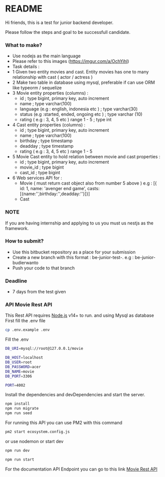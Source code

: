 # README #

Hi friends, this is a test for junior backend developer.

Please follow the steps and goal to be successfull candidate.

### What to make? ###

* Use nodejs as the main language
* Please refer to this images (https://imgur.com/a/OchYihl)
* Task details :
* 1 Given two entity movies and cast. Entity movies has one to many relationship with cast ( actor / actress )
* 2 Make two table in database using mysql, preferable if can use ORM like typeorm / sequelize
* 3 Movie entity properties (columns) :
  * id ; type bigint, primary key, auto increment
  * name ; type varchar(100)
  * language (e.g : english, indonesia etc ) ; type varchar(30)
  * status (e.g :started, ended, ongoing etc ) ; type varchar (10)
  * rating ( e.g : 3, 4, 5 etc ) range 1 - 5 ; type int
* 4 Cast entity properties (columns) :
  * id ; type bigint, primary key, auto increment
  * name ; type varchar(100)
  * birthday ; type timestamp
  * deadday ; type timestamp
  * rating ( e.g : 3, 4, 5 etc ) range 1 - 5
* 5 Movie Cast entity to hold relation between movie and cast properties :
  * id ; type bigint, primary key, auto increment
  * movie_id ; type bigint
  * cast_id ; type bigint
* 6 Web services API for :
  * Movie ( must return cast object also from number 5 above ) e.g : [{ id: 1, name: 'avenger end game', casts:[{name:'',birthday:'',deadday:''}]}]
  * Cast

### NOTE ###

If you are having internship and applying to us you must us nestjs as the framework.


### How to submit? ###

* Use this bitbucket repository as a place for your submission
* Create a new branch with this format : be-junior-test-<insert-your-name>. e.g : be-junior-budierwanto
* Push your code to that branch

### Deadline ###

* 7 days from the test given

### API Movie Rest API ###

This Rest API requires [Node.js](https://nodejs.org/) v14+ to run. and using Mysql as database
First fill the .env file
```sh
cp .env.example .env
```

Fill the .env
```sh
DB_URI=mysql://root@127.0.0.1/movie

DB_HOST=localhost
DB_USER=root
DB_PASSWORD=acer
DB_NAME=movie
DB_PORT=3306

PORT=4002
```
Install the dependencies and devDependencies and start the server.

```sh
npm install
npm run migrate
npm run seed
```

For running this API you can use PM2 with this command

```sh
pm2 start ecosystem.config.js
```

or use nodemon or start dev

```sh
npm run dev 
```

```sh
npm run start 
```

For the documentation API Endpoint you can go to this link [Movie Rest API](https://www.postman.com/altimetry-architect-40645997/workspace/campaign-com-assigment/collection/19521713-dafa9c24-6faa-41cb-8937-0d62129efc62?ctx=documentation)

